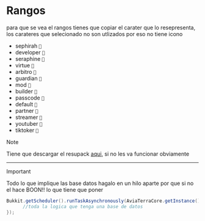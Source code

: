 # Rangos
para que se vea el rangos tienes que copiar el carater que lo resepresenta, los carateres que selecionado no son utlizados por eso no tiene icono
- sephirah `🟬`
- developer `🟭`
- seraphine `🟮`
- virtue `🟯`
- arbitro `🟱`
- guardian `🟲`
- mod `🟳`
- builder `🟴`
- passcode `🟵`
- default `🟶`
- partner `🟷`
- streamer `🟸`
- youtuber `🟹`
- tiktoker `🟺`
> [!NOTE]
> Tiene que descargar el resupack [aqui](https://github.com/cerepapaloca/Avia-Terra/blob/master/assets.zip), si no les va funcionar obviamente
----

> [!IMPORTANT]
> Todo lo que implique las base datos hagalo en un hilo aparte por que si no el hace BOON!!
> lo que tiene que poner
> ```java
> Bukkit.getScheduler().runTaskAsynchronously(AviaTerraCore.getInstance(), () -> {
>       //toda la logica que tenga una base de datos            
> });
> ````
